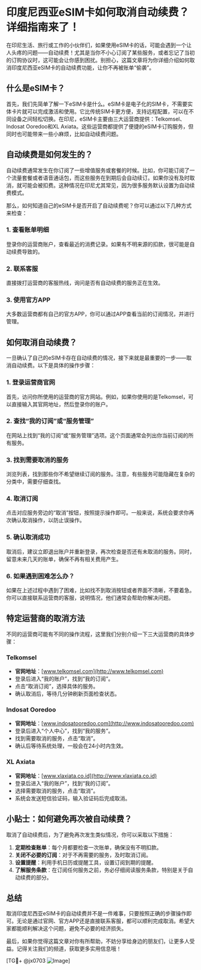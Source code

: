 # 印度尼西亚eSIM卡如何取消自动续费？详细指南来了！

在印尼生活、旅行或工作的小伙伴们，如果使用eSIM卡的话，可能会遇到一个让人头疼的问题——自动续费！尤其是当你不小心订阅了某些服务，或者忘记了当初的订购协议时，这可能会让你感到困扰。别担心，这篇文章将为你详细介绍如何取消印度尼西亚eSIM卡的自动续费功能，让你不再被账单“偷袭”。

## 什么是eSIM卡？

首先，我们先简单了解一下eSIM卡是什么。eSIM卡是电子化的SIM卡，不需要实体卡片就可以完成激活和使用。它比传统SIM卡更方便，支持远程配置，可以在不同设备之间轻松切换。在印尼，eSIM卡主要由三大运营商提供：Telkomsel、Indosat Ooredoo和XL Axiata。这些运营商都提供了便捷的eSIM卡订购服务，但同时也可能带来一些小麻烦，比如自动续费问题。

## 自动续费是如何发生的？

自动续费通常发生在你订阅了一些增值服务或套餐的时候。比如，你可能订阅了一个流量套餐或者语音通话包，而这些服务在到期后会自动续订。如果你没有及时取消，就可能会被扣费。这种情况在印尼尤其常见，因为很多服务默认设置为自动续费模式。

那么，如何知道自己的eSIM卡是否开启了自动续费呢？你可以通过以下几种方式来检查：

### 1. 查看账单明细
登录你的运营商账户，查看最近的消费记录。如果有不明来源的扣款，很可能是自动续费导致的。

### 2. 联系客服
直接拨打运营商的客服热线，询问是否有自动续费的服务正在生效。

### 3. 使用官方APP
大多数运营商都有自己的官方APP，你可以通过APP查看当前的订阅情况，并进行管理。

## 如何取消自动续费？

一旦确认了自己的eSIM卡存在自动续费的情况，接下来就是最重要的一步——取消自动续费。以下是具体的操作步骤：

### 1. 登录运营商官网
首先，访问你所使用的运营商的官方网站。例如，如果你使用的是Telkomsel，可以直接输入其官网地址，然后登录你的账户。

### 2. 查找“我的订阅”或“服务管理”
在网站上找到“我的订阅”或“服务管理”选项。这个页面通常会列出你当前订阅的所有服务。

### 3. 找到需要取消的服务
浏览列表，找到那些你不希望继续订阅的服务。注意，有些服务可能隐藏在复杂的分类中，需要仔细查找。

### 4. 取消订阅
点击对应服务旁边的“取消”按钮，按照提示操作即可。一般来说，系统会要求你再次确认取消操作，以防止误操作。

### 5. 确认取消成功
取消后，建议立即退出账户并重新登录，再次检查是否还有未取消的服务。同时，留意未来几天的账单，确保不再有相关费用产生。

### 6. 如果遇到困难怎么办？
如果在上述过程中遇到了困难，比如找不到取消按钮或者界面不清晰，不要着急。你可以直接联系运营商的客服，说明情况，他们通常会帮助你解决问题。

## 特定运营商的取消方法

不同的运营商可能有不同的操作流程，这里我们分别介绍一下三大运营商的具体步骤：

### Telkomsel
- **官网地址**：[www.telkomsel.com](http://www.telkomsel.com)
- 登录后进入“我的账户”，找到“我的订阅”。
- 点击“取消订阅”，选择具体的服务。
- 确认取消后，等待几分钟刷新页面检查状态。

### Indosat Ooredoo
- **官网地址**：[www.indosatooredoo.com](http://www.indosatooredoo.com)
- 登录后进入“个人中心”，找到“我的服务”。
- 找到需要取消的服务，点击“取消”。
- 确认后等待系统处理，一般会在24小时内生效。

### XL Axiata
- **官网地址**：[www.xlaxiata.co.id](http://www.xlaxiata.co.id)
- 登录后进入“我的账户”，找到“我的订阅”。
- 选择需要取消的服务，点击“取消”。
- 系统会发送短信验证码，输入验证码后完成取消。

## 小贴士：如何避免再次被自动续费？

取消了自动续费后，为了避免再次发生类似情况，你可以采取以下措施：

1. **定期检查账单**：每个月都要检查一次账单，确保没有不明扣款。
2. **关闭不必要的订阅**：对于不再需要的服务，及时取消订阅。
3. **设置提醒**：利用手机日历或提醒工具，设置订阅到期的提醒。
4. **了解服务条款**：在订阅任何服务之前，务必仔细阅读服务条款，特别是关于自动续费的部分。

## 总结

取消印度尼西亚eSIM卡的自动续费并不是一件难事，只要按照正确的步骤操作即可。无论是通过官网、官方APP还是直接联系客服，都可以顺利完成取消。希望大家都能顺利解决这个问题，避免不必要的经济损失。

最后，如果你觉得这篇文章对你有所帮助，不妨分享给身边的朋友们，让更多人受益。记得关注我们的频道，获取更多实用信息哦！

[TG💪+ @jx0703 ![Image](https://github.com/user-attachments/assets/dbca1d08-cadb-493c-b0ec-ad6f7a83f270)]
